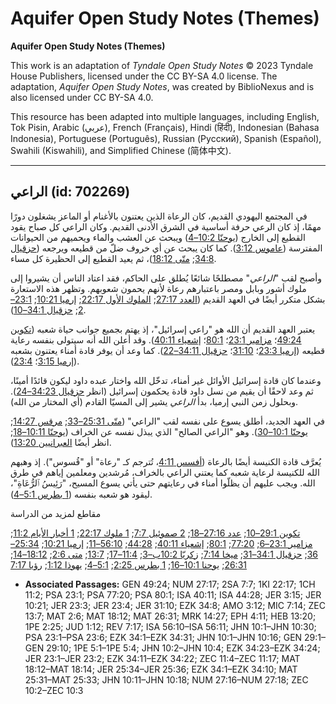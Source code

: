 # Aquifer Open Study Notes (Themes)

**Aquifer Open Study Notes (Themes)**

This work is an adaptation of *Tyndale Open Study Notes* © 2023 Tyndale House Publishers, licensed under the CC BY\-SA 4\.0 license. The adaptation, *Aquifer Open Study Notes*, was created by BiblioNexus and is also licensed under CC BY\-SA 4\.0\.

This resource has been adapted into multiple languages, including English, Tok Pisin, Arabic (عربي), French (Français), Hindi (हिंदी), Indonesian (Bahasa Indonesia), Portuguese (Português), Russian (Русский), Spanish (Español), Swahili (Kiswahili), and Simplified Chinese (简体中文).



--------------------------------

## الراعي (id: 702269)

في المجتمع اليهودي القديم، كان الرعاة الذين يعتنون بالأغنام أو الماعز يشغلون دورًا مهمًا، إذ كان الرعي حرفة أساسية في الشرق الأدنى القديم. وكان الراعي كل صباح يقود القطيع إلى الخارج ([يوحنّا 10:2–4](https://ref.ly/John10:2-John10:4)) ويبحث عن العشب والماء ويحميهم من الحيوانات المفترسة ([عاموس 3:12](https://ref.ly/Amos3:12)). كما كان يبحث عن أي خروف ضلّ من قطيعه ويرجعه ([حزقيال 34:8](https://ref.ly/Ezek34:8); [متّى 18:12](https://ref.ly/Matt18:12))، ثم يعيد القطيع إلى الحظيرة كل مساء.

وأصبح لقب "*الراعي*" مصطلحًا شائعًا يُطلق على الحاكم، فقد اعتاد الناس أن يشيروا إلى ملوك أشور وبابل ومصر باعتبارهم رعاة لأنهم يحمون شعوبهم. وتظهر هذه الاستعارة بشكل متكرر أيضًا في العهد القديم ([العدد 27:17](https://ref.ly/Num27:17); [الملوك الأول 22:17](https://ref.ly/1Kgs22:17); [إرميا 10:21](https://ref.ly/Jer10:21); [23:1–2](https://ref.ly/Jer23:1-Jer23:2); [حزقيال 34:1–10](https://ref.ly/Ezek34:1-Ezek34:10)).

يعتبر العهد القديم أن الله هو "راعي إسرائيل"، إذ يهتم بجميع جوانب حياة شعبه ([تكوين 49:24](https://ref.ly/Gen49:24)؛ [مزامير 23:1](https://ref.ly/Ps23:1)؛ [80:1](https://ref.ly/Ps80:1)؛ [إشعياء 40:11](https://ref.ly/Isa40:11)). وقد أعلن الله أنه سيتولى بنفسه رعاية قطيعه ([إرميا 23:3](https://ref.ly/Jer23:3)؛ [31:10](https://ref.ly/Jer31:10)؛ [حزقيال 34:11–22](https://ref.ly/Ezek34:11-Ezek34:22)). كما وعد أن يوفر قادة أمناء يعتنون بشعبه ([إرميا 3:15](https://ref.ly/Jer3:15)؛ [23:4](https://ref.ly/Jer23:4)). 

 وعندما كان قادة إسرائيل الأوائل غير أمناء، تدخّل الله واختار عبده داود ليكون قائدًا أمينًا، ثم وعد لاحقًا أن يقيم من نسل داود قادة يحكمون إسرائيل (انظر [حزقيال 34:23–24](https://ref.ly/Ezek34:23-Ezek34:24)). وبحلول زمن النبي إرميا، بدأ *الراعي* يشير إلى المسيّا القادم (أي المختار من الله).

في العهد الجديد، أطلق يسوع على نفسه لقب "الراعي" ([متّى 25:31–33](https://ref.ly/Matt25:31-Matt25:33); [مرقس 14:27](https://ref.ly/Mark14:27); [يوحنّا 10:1–30](https://ref.ly/John10:1-John10:30)). وهو "الراعي الصالح" الذي يبذل نفسه عن الخراف ([يوحنّا 10:11–18](https://ref.ly/John10:11-John10:18); انظر أيضًا [العبرانيين 13:20](https://ref.ly/Heb13:20)).

يُعرَّف قادة الكنيسة أيضًا بالرعاة ([أفسس 4:11](https://ref.ly/Eph4:11)، تُترجم كـ "رعاة" أو "قُسوس"). إذ وهبهم الله للكنيسة لرعاية شعبه كما يعتني الراعي بالخراف، مُرشدين ومعلمين إياهم في طرق الله. ويجب عليهم أن يظلّوا أمناء في رعايتهم حتى يأتي يسوع المسيح، "رَئِيسُ ٱلرُّعَاةِ"، ليقود هو شعبه بنفسه ([1 بطرس 5:1–4](https://ref.ly/1Pet5:1-1Pet5:4)).

مقاطع لمزيد من الدراسة

[تكوين 29:1–10](https://ref.ly/Gen29:1-Gen29:10); [عدد 27:16–18](https://ref.ly/Num27:16-Num27:18); [2 صموئيل 7:7](https://ref.ly/2Sam7:7); [1 ملوك 22:17](https://ref.ly/1Kgs22:17); [1 أخبار الأيام 11:2](https://ref.ly/1Chr11:2); [مزامير 23:1–6](https://ref.ly/Ps23:1-Ps23:6); [77:20](https://ref.ly/Ps77:20); [80:1](https://ref.ly/Ps80:1); [إشعياء 40:11](https://ref.ly/Isa40:11); [44:28](https://ref.ly/Isa44:28); [56:10–11](https://ref.ly/Isa56:10-Isa56:11); [إرميا 10:21](https://ref.ly/Jer10:21); [25:34–36](https://ref.ly/Jer25:34-Jer25:36); [حزقيال 34:1–31](https://ref.ly/Ezek34:1-Ezek34:31); [ميخا 7:14](https://ref.ly/Mic7:14); [زكريّا 10:2ب–3](https://ref.ly/Zech10:2-Zech10:3); [11:4–17](https://ref.ly/Zech11:4-Zech11:17); [13:7](https://ref.ly/Zech13:7); [متى 2:6](https://ref.ly/Matt2:6); [18:12–14](https://ref.ly/Matt18:12-Matt18:14); [26:31](https://ref.ly/Matt26:31); [يوحنا 10:1–16](https://ref.ly/John10:1-John10:16); [1 بطرس 2:25](https://ref.ly/1Pet2:25); [5:1–4](https://ref.ly/1Pet5:1-1Pet5:4); [يهوذا 1:12](https://ref.ly/Jude1:12); [رؤيا 7:17](https://ref.ly/Rev7:17)

* **Associated Passages:** GEN 49:24; NUM 27:17; 2SA 7:7; 1KI 22:17; 1CH 11:2; PSA 23:1; PSA 77:20; PSA 80:1; ISA 40:11; ISA 44:28; JER 3:15; JER 10:21; JER 23:3; JER 23:4; JER 31:10; EZK 34:8; AMO 3:12; MIC 7:14; ZEC 13:7; MAT 2:6; MAT 18:12; MAT 26:31; MRK 14:27; EPH 4:11; HEB 13:20; 1PE 2:25; JUD 1:12; REV 7:17; ISA 56:10–ISA 56:11; JHN 10:1–JHN 10:30; PSA 23:1–PSA 23:6; EZK 34:1–EZK 34:31; JHN 10:1–JHN 10:16; GEN 29:1–GEN 29:10; 1PE 5:1–1PE 5:4; JHN 10:2–JHN 10:4; EZK 34:23–EZK 34:24; JER 23:1–JER 23:2; EZK 34:11–EZK 34:22; ZEC 11:4–ZEC 11:17; MAT 18:12–MAT 18:14; JER 25:34–JER 25:36; EZK 34:1–EZK 34:10; MAT 25:31–MAT 25:33; JHN 10:11–JHN 10:18; NUM 27:16–NUM 27:18; ZEC 10:2–ZEC 10:3


